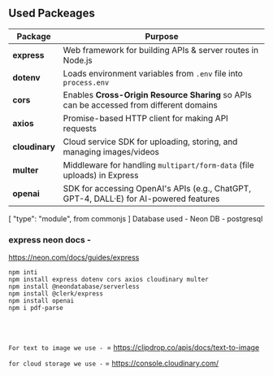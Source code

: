 ## Used Packeages

| Package        | Purpose                                                                                  |
| -------------- | ---------------------------------------------------------------------------------------- |
| **express**    | Web framework for building APIs & server routes in Node.js                               |
| **dotenv**     | Loads environment variables from `.env` file into `process.env`                          |
| **cors**       | Enables **Cross-Origin Resource Sharing** so APIs can be accessed from different domains |
| **axios**      | Promise-based HTTP client for making API requests                                        |
| **cloudinary** | Cloud service SDK for uploading, storing, and managing images/videos                     |
| **multer**     | Middleware for handling `multipart/form-data` (file uploads) in Express                  |
| **openai**     | SDK for accessing OpenAI's APIs (e.g., ChatGPT, GPT-4, DALL·E) for AI-powered features   |

[ "type": "module", from commonjs ]
Database used - Neon DB - postgresql

### express neon docs -

https://neon.com/docs/guides/express

```
npm inti
npm install express dotenv cors axios cloudinary multer
npm install @neondatabase/serverless
npm install @clerk/express
npm install openai
npm i pdf-parse
```
<br/>
<br/>

`For text to image we use - `= https://clipdrop.co/apis/docs/text-to-image


`for cloud storage we use -` = https://console.cloudinary.com/
